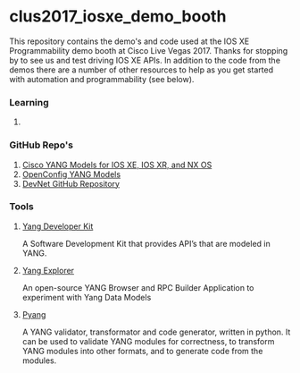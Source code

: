 # clus2017_iosxe_demo_booth
This repository contains the demo's and code used at the IOS XE Programmability demo booth at Cisco Live Vegas 2017. Thanks for stopping by to see us and test driving IOS XE APIs. In addition to the code from the demos there are a number of other resources to help as you get started with automation and programmability (see below).

### Learning

1.

### GitHub Repo's

1. [Cisco YANG Models for IOS XE, IOS XR, and NX OS](https://github.com/YangModels/yang/tree/master/vendor/cisco)
1. [OpenConfig YANG Models](https://github.com/openconfig/public/tree/master/release/models)
1. [DevNet GitHub Repository](https://github.com/CiscoDevNet) 

### Tools

1. [Yang Developer Kit](http://ydk.cisco.com/py/docs/)

	A Software Development Kit that provides API’s that are modeled in YANG.

1. [Yang Explorer](https://github.com/CiscoDevNet/yang-explorer)

	An open-source YANG Browser and RPC Builder Application to experiment with Yang Data Models

1. [Pyang](https://github.com/mbj4668/pyang)

	A YANG validator, transformator and code generator, written in python. It can be used to validate YANG modules for correctness, to transform YANG modules into other formats, and to generate code from the modules.
